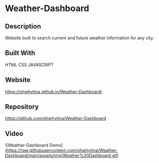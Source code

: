 # Weather-Dashboard

## Description 
Website built to search current and future weather information for any city. 

## Built With 
HTML
CSS
JAVASCRIPT

## Website 
https://ohwhytina.github.io/Weather-Dashboard/

## Repository
https://github.com/ohwhytina/Weather-Dashboard

## Video 
![Weather-Dashboard Demo] (https://raw.githubusercontent.com/ohwhytina/Weather-Dashboard/main/assets/img/Weather%20Dashboard.gif)
